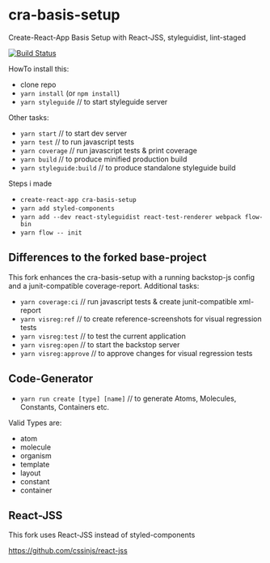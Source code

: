 # cra-basis-setup
Create-React-App Basis Setup with React-JSS, styleguidist, lint-staged

[![Build Status](https://travis-ci.org/michaseel/cra-basis-setup.svg?branch=master)](https://travis-ci.org/michaseel/cra-basis-setup)



HowTo install this:
 - clone repo
 - `yarn install` (or `npm install`)
 - `yarn styleguide`  // to start styleguide server
 
Other tasks: 
- `yarn start` // to start dev server
- `yarn test`  // to run javascript tests
- `yarn coverage`  // run javascript tests & print coverage
- `yarn build` // to produce minified production build 
- `yarn styleguide:build` // to produce standalone styleguide build

Steps i made
* `create-react-app cra-basis-setup`
* `yarn add styled-components`
* `yarn add --dev react-styleguidist react-test-renderer webpack flow-bin`
* `yarn flow -- init`


## Differences to the forked base-project

This fork enhances the cra-basis-setup with a running backstop-js config and a junit-compatible coverage-report.
Additional tasks:

- `yarn coverage:ci`  // run javascript tests & create junit-compatible xml-report
- `yarn visreg:ref` // to create reference-screenshots for visual regression tests
- `yarn visreg:test` // to test the current application
- `yarn visreg:open` // to start the backstop server
- `yarn visreg:approve` // to approve changes for visual regression tests

## Code-Generator

- `yarn run create [type] [name]` // to generate Atoms, Molecules, Constants, Containers etc.

Valid Types are:
- atom
- molecule
- organism
- template
- layout
- constant
- container

## React-JSS

This fork uses React-JSS instead of styled-components

https://github.com/cssinjs/react-jss
